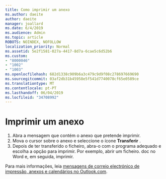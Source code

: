 ```yaml
---
title: Como imprimir um anexo
ms.author: daeite
author: daeite
manager: joallard
ms.date: 6/4/2019
ms.audience: Admin
ms.topic: article
ROBOTS: NOINDEX, NOFOLLOW
localization_priority: Normal
ms.assetid: 5e2f1581-027a-4417-8d7a-6cae5c6d52b6
ms.custom:
- "8000046"
- "1002"
- "1003"
ms.openlocfilehash: 682d1338c909b6a3c479c9d9f08c278697669690
ms.sourcegitcommit: 03af2db31b45958e5f541d7740078cf65e0589ce
ms.translationtype: MT
ms.contentlocale: pt-PT
ms.lasthandoff: 06/04/2019
ms.locfileid: "34708992"
---
```

# <a name="print-an-attachment"></a>Imprimir um anexo

1. Abra a mensagem que contém o anexo que pretende imprimir.
2. Mova o cursor sobre o anexo e seleccione o ícone **Transferir** .
3. Depois de ter transferido o ficheiro, abra-o com o programa adequado e escolha a opção para imprimir. Por exemplo, abrir um ficheiro. doc no Word e, em seguida, imprimir.

Para mais informações, leia [mensagens de correio electrónico de impressão, anexos e calendários no Outlook.com](https://go.microsoft.com/fwlink/?linkid=2021110&amp;clcid=0x409).